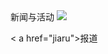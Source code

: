 <html>
<head>
<style>
    
</style>
</head>

<body>
新闻与活动 
<img src="zhanbei521.github.io/1.jpg">

<p id="hahahaha">
< a href="jiaru">报道</ a>
</p>

    
</body>

</html>
